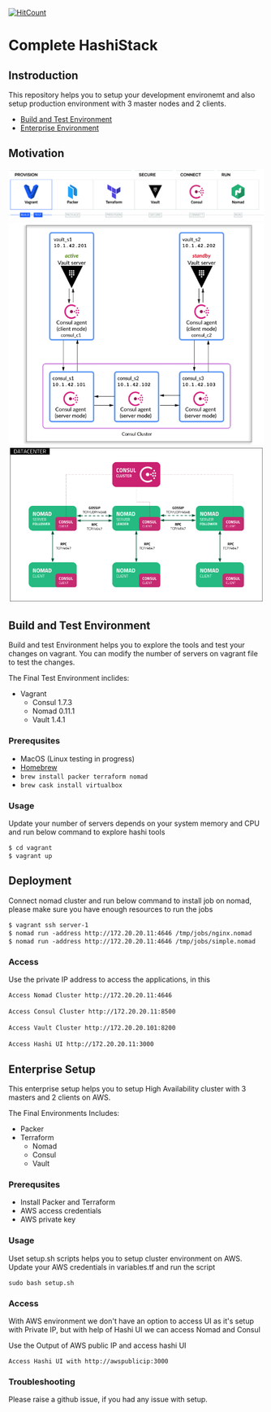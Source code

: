 [![HitCount](http://hits.dwyl.com/angudadevops/hashi-stack.svg)](http://hits.dwyl.com/angudadevops/hashi-stack)

<h1>Complete HashiStack</h1> 

<h2> Instroduction </h2>

This repository helps you to setup your development environemt and also setup production environment with 3 master nodes and 2 clients. 

- [Build and Test Environment](#Build-and-Test-Environment) 
- [Enterprise Environment](#Enterprise-Setup) 

## Motivation

![Hashi Stack Setup](images/hashi-stack.png) 
![Vault HA Setup](images/vault-ha-consul.png)
![Nomad HA Setup](images/nomad_ha.png)

## Build and Test Environment

Build and test Environment helps you to explore the tools and test your changes on vagrant. You can modify the number of servers on vagrant file to test the changes. 

The Final Test Environment inclides:

- Vagrant 
  - Consul 1.7.3
  - Nomad 0.11.1
  - Vault 1.4.1

### Prerequsites

- MacOS (Linux testing in progress)
- [Homebrew](https://brew.sh/)
- `brew install packer terraform nomad`
- `brew cask install virtualbox`


### Usage

Update your number of servers depends on your system memory and CPU and run below command to explore hashi tools

```
$ cd vagrant
$ vagrant up
```
## Deployment

Connect nomad cluster and run below command to install job on nomad, please make sure you have enough resources to run the jobs

```
$ vagrant ssh server-1
$ nomad run -address http://172.20.20.11:4646 /tmp/jobs/nginx.nomad
$ nomad run -address http://172.20.20.11:4646 /tmp/jobs/simple.nomad
```

### Access

Use the private IP address to access the applications, in this 

```
Access Nomad Cluster http://172.20.20.11:4646

Access Consul Cluster http://172.20.20.11:8500

Access Vault Cluster http://172.20.20.101:8200

Access Hashi UI http://172.20.20.11:3000
```

## Enterprise Setup

This enterprise setup helps you to setup High Availability cluster with 3 masters and 2 clients on AWS.

The Final Environments Includes:

- Packer
- Terraform
  - Nomad
  - Consul
  - Vault

### Prerequsites

- Install Packer and Terraform
- AWS access credentials
- AWS private key

### Usage

Uset setup.sh scripts helps you to setup cluster environment on AWS. Update your AWS credentials in variables.tf and run the script

```
sudo bash setup.sh
```

### Access

With AWS environment we don't have an option to access UI as it's setup with Private IP, but with help of Hashi UI we can access Nomad and Consul

Use the Output of AWS public IP and access hashi UI 

```
Access Hashi UI with http://awspublicip:3000
```

### Troubleshooting

Please raise a github issue, if you had any issue with setup. 
